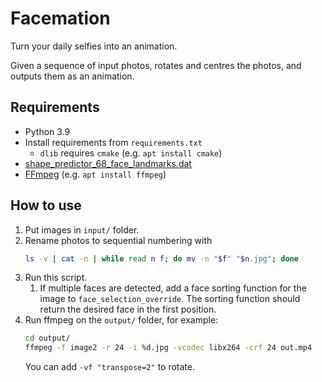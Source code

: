 # Facemation
Turn your daily selfies into an animation.

Given a sequence of input photos, rotates and centres the photos, and outputs them as an animation.

## Requirements
- Python 3.9
- Install requirements from `requirements.txt`
  - `dlib` requires `cmake` (e.g. `apt install cmake`)
- [shape_predictor_68_face_landmarks.dat](http://dlib.net/files/shape_predictor_68_face_landmarks.dat.bz2)
- [FFmpeg](https://ffmpeg.org/) (e.g. `apt install ffmpeg`)

## How to use
1. Put images in `input/` folder.
2. Rename photos to sequential numbering with
    ```bash
    ls -v | cat -n | while read n f; do mv -n "$f" "$n.jpg"; done
    ```
3. Run this script.
   1. If multiple faces are detected, add a face sorting function for the image to `face_selection_override`.
      The sorting function should return the desired face in the first position.
4. Run ffmpeg on the `output/` folder, for example:
   ```bash
   cd output/
   ffmpeg -f image2 -r 24 -i %d.jpg -vcodec libx264 -crf 24 out.mp4
   ```
   You can add `-vf "transpose=2"` to rotate.
